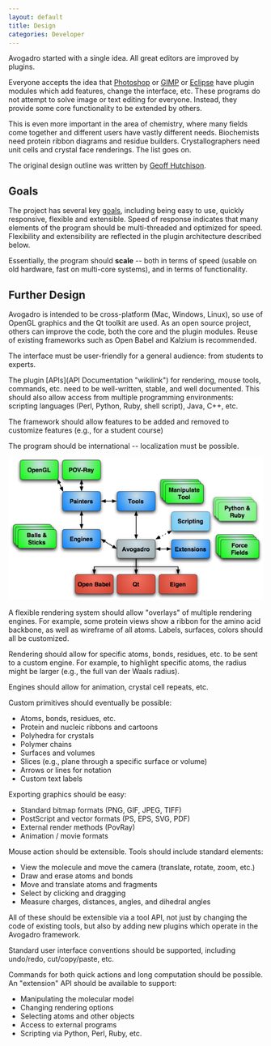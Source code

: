 ```yaml
---
layout: default
title: Design
categories: Developer
---
```




Avogadro started with a single idea. All great editors are improved by plugins.

Everyone accepts the idea that [Photoshop](http://www.adobe.com/products/photoshop/) or [GIMP](http://www.gimp.org) or [Eclipse](http://eclipse.org) have plugin modules which add features, change the interface, etc. These programs do not attempt to solve image or text editing for everyone. Instead, they provide some core functionality to be extended by others.

This is even more important in the area of chemistry, where many fields come together and different users have vastly different needs. Biochemists need protein ribbon diagrams and residue builders. Crystallographers need unit cells and crystal face renderings. The list goes on.

The original design outline was written by [Geoff Hutchison](http://geoffhutchison.net/files/AvogadroDesign.pdf).

Goals
-----

The project has several key [goals](goals "wikilink"), including being easy to use, quickly responsive, flexible and extensible. Speed of response indicates that many elements of the program should be multi-threaded and optimized for speed. Flexibility and extensibility are reflected in the plugin architecture described below.

Essentially, the program should **scale** -- both in terms of speed (usable on old hardware, fast on multi-core systems), and in terms of functionality.

Further Design
--------------

Avogadro is intended to be cross-platform (Mac, Windows, Linux), so use of OpenGL graphics and the Qt toolkit are used. As an open source project, others can improve the code, both the core and the plugin modules. Reuse of existing frameworks such as Open Babel and Kalzium is recommended.

The interface must be user-friendly for a general audience: from students to experts.

The plugin [APIs](API Documentation "wikilink") for rendering, mouse tools, commands, etc. need to be well-written, stable, and well documented. This should also allow access from multiple programming environments: scripting languages (Perl, Python, Ruby, shell script), Java, C++, etc.

The framework should allow features to be added and removed to customize features (e.g., for a student course)

The program should be international -- localization must be possible.

![](/images/Architecture.png)



A flexible rendering system should allow "overlays" of multiple rendering engines. For example, some protein views show a ribbon for the amino acid backbone, as well as wireframe of all atoms. Labels, surfaces, colors should all be customized.

Rendering should allow for specific atoms, bonds, residues, etc. to be sent to a custom engine. For example, to highlight specific atoms, the radius might be larger (e.g., the full van der Waals radius).

Engines should allow for animation, crystal cell repeats, etc.

Custom primitives should eventually be possible:

-   Atoms, bonds, residues, etc.
-   Protein and nucleic ribbons and cartoons
-   Polyhedra for crystals
-   Polymer chains
-   Surfaces and volumes
-   Slices (e.g., plane through a specific surface or volume)
-   Arrows or lines for notation
-   Custom text labels

Exporting graphics should be easy:

-   Standard bitmap formats (PNG, GIF, JPEG, TIFF)
-   PostScript and vector formats (PS, EPS, SVG, PDF)
-   External render methods (PovRay)
-   Animation / movie formats



Mouse action should be extensible. Tools should include standard elements:

-   View the molecule and move the camera (translate, rotate, zoom, etc.)
-   Draw and erase atoms and bonds
-   Move and translate atoms and fragments
-   Select by clicking and dragging
-   Measure charges, distances, angles, and dihedral angles

All of these should be extensible via a tool API, not just by changing the code of existing tools, but also by adding new plugins which operate in the Avogadro framework.



Standard user interface conventions should be supported, including undo/redo, cut/copy/paste, etc.

Commands for both quick actions and long computation should be possible. An "extension" API should be available to support:

-   Manipulating the molecular model
-   Changing rendering options
-   Selecting atoms and other objects
-   Access to external programs
-   Scripting via Python, Perl, Ruby, etc.



